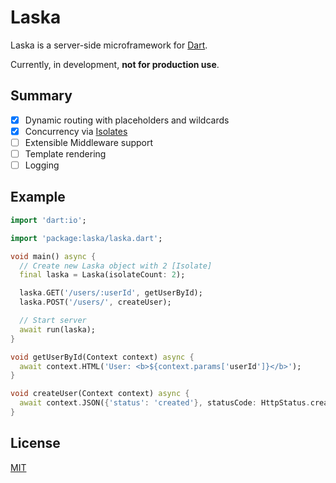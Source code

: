 # Laska

Laska is a server-side microframework for [Dart](https://dart.dev/).

Currently, in development, **not for production use**.

## Summary

- [x] Dynamic routing with placeholders and wildcards
- [x] Concurrency via [Isolates](https://api.dart.dev/stable/2.10.4/dart-isolate/Isolate-class.html)
- [ ] Extensible Middleware support
- [ ] Template rendering
- [ ] Logging

## Example

```dart
import 'dart:io';

import 'package:laska/laska.dart';

void main() async {
  // Create new Laska object with 2 [Isolate]
  final laska = Laska(isolateCount: 2);

  laska.GET('/users/:userId', getUserById);
  laska.POST('/users/', createUser);

  // Start server
  await run(laska);
}

void getUserById(Context context) async {
  await context.HTML('User: <b>${context.params['userId']}</b>');
}

void createUser(Context context) async {
  await context.JSON({'status': 'created'}, statusCode: HttpStatus.created);
}
```

## License

[MIT](https://github.com/amka/laska/blob/master/LICENSE)